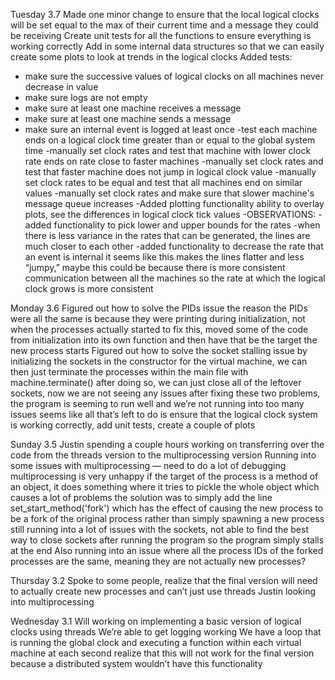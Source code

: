 Tuesday 3.7
Made one minor change to ensure that the local logical clocks will be set equal to the max of their current time and a message they could be receiving
Create unit tests for all the functions to ensure everything is working correctly
Add in some internal data structures so that we can easily create some plots to look at trends in the logical clocks
Added tests: 
- make sure the successive values of logical clocks on all machines never decrease in value
- make sure logs are not empty
- make sure at least one machine receives a message
- make sure at least one machine sends a message
- make sure an internal event is logged at least once
-test each machine ends on a logical clock time greater than or equal to the global system time
-manually set clock rates and test that machine with lower clock rate ends on rate close to faster machines
-manually set clock rates and test that faster machine does not jump in logical clock value
-manually set clock rates to be equal and test that all machines end on similar values
-manually set clock rates and make sure that slower machine's message queue increases
-Added plotting functionality
ability to overlay plots, see the differences in logical clock tick values
-OBSERVATIONS:
-added functionality to pick lower and upper bounds for the rates
-when there is less variance in the rates that can be generated, the lines are much closer to each other
-added functionality to decrease the rate that an event is internal
it seems like this makes the lines flatter and less “jumpy,” maybe this could be because there is more consistent communication between all the machines so the rate at which the logical clock grows is more consistent


Monday 3.6
Figured out how to solve the PIDs issue
the reason the PIDs were all the same is because they were printing during initialization, not when the processes actually started
to fix this, moved some of the code from initialization into its own function and then have that be the target the new process starts
Figured out how to solve the socket stalling issue
by initializing the sockets in the constructor for the virtual machine, we can then just terminate the processes within the main file with machine.terminate()
after doing so, we can just close all of the leftover sockets, now we are not seeing any issues
after fixing these two problems, the program is seeming to run well and we’re not running into too many issues
seems like all that’s left to do is ensure that the logical clock system is working correctly, add unit tests, create a couple of plots


Sunday 3.5
Justin spending a couple hours working on transferring over the code from the threads version to the multiprocessing version
Running into some issues with multiprocessing — need to do a lot of debugging
multiprocessing is very unhappy if the target of the process is a method of an object, it does something where it tries to pickle the whole object which causes a lot of problems
the solution was to simply add the line set_start_method('fork') which has the effect of causing the new process to be a fork of the original process rather than simply spawning a new process
still running into a lot of issues with the sockets, not able to find the best way to close sockets after running the program so the program simply stalls at the end
Also running into an issue where all the process IDs of the forked processes are the same, meaning they are not actually new processes?


Thursday 3.2
Spoke to some people, realize that the final version will need to actually create new processes and can’t just use threads
Justin looking into multiprocessing


Wednesday 3.1
Will working on implementing a basic version of logical clocks using threads
We’re able to get logging working
We have a loop that is running the global clock and executing a function within each virtual machine at each second
realize that this will not work for the final version because a distributed system wouldn’t have this functionality
